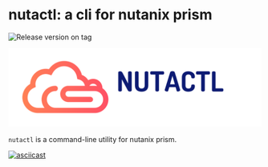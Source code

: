 # nutactl: a cli for nutanix prism

![Release version on tag](https://github.com/simonfuhrer/nutactl/workflows/Release%20version%20on%20tag/badge.svg)

![image info](./assets/images/logo.png)

`nutactl` is a command-line utility for nutanix prism.


[![asciicast](https://asciinema.org/a/341497.png)](https://asciinema.org/a/341497)
